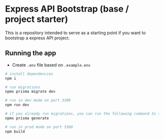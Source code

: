 # Express API Bootstrap (base / project starter)

This is a repository intended to serve as a starting point if you want to bootstrap a express API project.

## Running the app

- Create `.env` file based on `.example.env`

```sh
# install dependencies
npm i

# run migrations
npmx prisma migrate dev

# run in dev mode on port 3300
npm run dev

# if you already run migrations, you can run the following command to start the server
npmx prisma generate

# run in prod mode on port 3300
npm build
```
